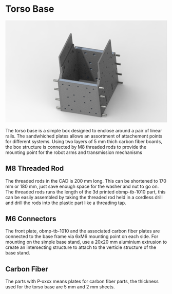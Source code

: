 # Torso Base

<img src="https://raw.githubusercontent.com/newdexterity/Open-Biomanual-Manipulation-System/master/images/readme/obmp-tb-1000.jpg" width="800">

The torso base is a simple box designed to enclose around a pair of linear rails. The sandwhiched plates allows an assortment of attachement points for different systems.
Using two layers of 5 mm thich carbon fiber boards, the box structure is connected by M8 threaded rods to provide the mounting point for the robot arms and transmission mechanisms

## M8 Threaded Rod

The threaded rods in the CAD is 200 mm long. This can be shortened to 170 mm or 180 mm, just save enough space for the washer and nut to go on.
The threaded rods runs the length of the 3d printed obmp-tb-1010 part, this can be easily assembled by taking the threaded rod held in a cordless drill and drill the rods into the plastic part like a threading tap.

## M6 Connectors

The front plate, obmp-tb-1010 and the associated carbon fiber plates are connected to the base frame via 6xM6 mounting point on each side. 
For mounting on the simple base stand, use a 20x20 mm aluminium extrusion to create an intersecting structure to attach to the verticle structure of the base stand.

## Carbon Fiber

The parts with P-xxxx means plates for carbon fiber parts, the thickness used for the torso base are 5 mm and 2 mm sheets.

